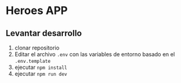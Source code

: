 # Heroes APP

## Levantar desarrollo

1. clonar repositorio
2. Editar el archivo `.env` con las variables de entorno basado en el `.env.template`
3. ejecutar `npm install`
4. ejecutar `npm run dev`
